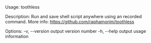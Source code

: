 
Usage: toothless <command>

Description: Run and save shell script anywhere using an recorded command.
More info: https://github.com/raphamorim/toothless

Options:
 -v, --version         output version number
 -h, --help            output usage information
